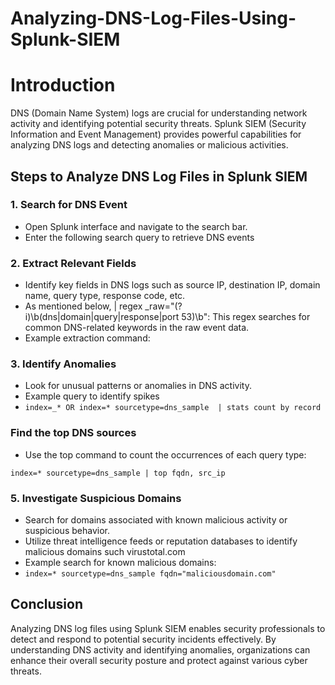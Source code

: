 # Analyzing-DNS-Log-Files-Using-Splunk-SIEM 

# Introduction

DNS (Domain Name System) logs are crucial for understanding network activity and identifying potential security threats. Splunk SIEM (Security Information and Event Management) provides powerful capabilities for analyzing DNS logs and detecting anomalies or malicious activities.
## Steps to Analyze DNS Log Files in Splunk SIEM
### 1. Search for DNS Event
-   Open Splunk interface and navigate to the search bar.
-   Enter the following search query to retrieve DNS events

### 2. Extract Relevant Fields
-   Identify key fields in DNS logs such as source IP, destination IP, domain name, query type, response code, etc.
-   As mentioned below, | regex _raw="(?i)\b(dns|domain|query|response|port 53)\b": This regex searches for common DNS-related keywords in the raw event data.
-   Example extraction command:
### 3. Identify Anomalies
-   Look for unusual patterns or anomalies in DNS activity.
-   Example query to identify spikes
- `index=_* OR index=* sourcetype=dns_sample  | stats count by record`
### Find the top DNS sources
-  Use the top command to count the occurrences of each query type:
 ````
index=* sourcetype=dns_sample | top fqdn, src_ip
````
### 5. Investigate Suspicious Domains
-   Search for domains associated with known malicious activity or suspicious behavior.
-   Utilize threat intelligence feeds or reputation databases to identify malicious domains such virustotal.com
-   Example search for known malicious domains:
- `index=* sourcetype=dns_sample fqdn="maliciousdomain.com"`

## Conclusion
Analyzing DNS log files using Splunk SIEM enables security professionals to detect and respond to potential security incidents effectively. By understanding DNS activity and identifying anomalies, organizations can enhance their overall security posture and protect against various cyber threats.

